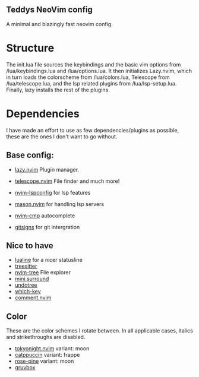 ## Teddys NeoVim config

A minimal and blazingly fast neovim config.

# Structure
The init.lua file sources the keybindings and the basic vim options from /lua/keybindings.lua and /lua/options.lua.
It then initializes Lazy.nvim, which in turn loads the colorscheme from /lua/colors.lua, Telescope from /lua/telescope.lua, and the lsp related plugins from /lua/lsp-setup.lua.
Finally, lazy installs the rest of the plugins.

# Dependencies
I have made an effort to use as few dependencies/plugins as possible, these are the ones I don't want to go without.

## Base config:

* [lazy.nvim](https://github.com/folke/lazy.nvim) Plugin manager.
* [telescope.nvim](https://github.com/nvim-telescope/telescope.nvim) File finder and much more!

* [nvim-lspconfig](https://github.com/neovim/nvim-lspconfig) for lsp features
* [mason.nvim](https://github.com/williamboman/mason.nvim) for handling lsp servers
* [nvim-cmp](https://github.com/hrsh7th/nvim-cmp) autocomplete
* [gitsigns](https://github.com/lewis6991/gitsigns.nvim) for git intergration

## Nice to have

* [lualine](https://github.com/nvim-lualine/lualine.nvim) for a nicer statusline
* [treesitter](https://github.com/nvim-treesitter/nvim-treesitter)
* [nvim-tree](https://github.com/nvim-tree/nvim-tree.lua) File explorer
* [mini.surround](https://github.com/echasnovski/mini.surround)
* [undotree](https://github.com/mbbill/undotree)
* [which-key](https://github.com/folke/which-key.nvim) 
* [comment.nvim](https://github.com/numToStr/Comment.nvim)


## Color
These are the color schemes I rotate between. In all applicable cases, italics and strikethroughs are disabled.
* [tokyonight.nvim](https://github.com/folke/tokyonight.nvim) variant: moon
* [catppuccin](https://github.com/catppuccin/nvim) variant: frappe
* [rose-pine](https://github.com/rose-pine/neovim) variant: moon
* [gruvbox](https://github.com/gruvbox-community/gruvbox)
